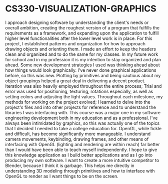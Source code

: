 # CS330-VISUALIZATION-GRAPHICS


I approach designing software by understanding the client's needs or overall ambition, creating the roughest version of a program that fulfills the requirements as a framework, and expanding upon the application to fulfill higher level functionalities after the lower level work is in place. For this project, I established patterns and organization for how to approach drawing objects and orienting them. I made an effort to keep the headers clean and organized and to do the same for my classes. In my future work for school and in my profession it is my intention to stay organized and plan ahead. Some new development strategies I used was thinking ahead about how things would look graphically. I've never done graphical applications before, so this was new. Plotting by primitives and being cautious about my object groupings helped a great deal in delivering a decent product. Iteration was also heavily employed throughout the entire process; Trial and error was used for positioning, texturing, rotations especially, as well as setting colors and adjusting the light values. Throughout each milestone, my methods for working on the project evolved; I learned to delve into the project's files and into other projects for reference and to understand the libraries I was interfacing with. This course was a major one in my software engineering development both in my education and as a professional. I've always been intimidated by graphics, so this was actually one of the topics that I decided I needed to take a college education for. OpenGL, while fickle and difficult, has become significantly more manageable. I understand camera movements, keybinding, drawing frames, and other means of interfacing with OpenGL (lighting and rendering are within reach) far better than I would have been able to teach myself independently. I hope to give this knowledge application as I build better applications and as I go into producing my own software. I want to create a more intuitive competitor to Blender, because I think it is garbage. This helps me directly in understanding 3D modeling through primitives and how to interface with OpenGL to render as I want things to be on the screen. 
